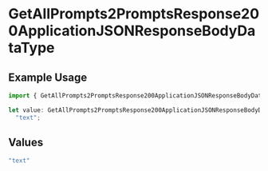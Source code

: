 # GetAllPrompts2PromptsResponse200ApplicationJSONResponseBodyDataType

## Example Usage

```typescript
import { GetAllPrompts2PromptsResponse200ApplicationJSONResponseBodyDataType } from "@orq-ai/node/models/operations";

let value: GetAllPrompts2PromptsResponse200ApplicationJSONResponseBodyDataType =
  "text";
```

## Values

```typescript
"text"
```